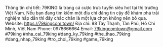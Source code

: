 Thông tin chi tiết: 79KING là trang cá cược trực tuyến siêu hot tại thị trường Việt Nam. Nếu bạn đang tìm kiếm một địa chỉ đáng tin cậy để khám phá trải nghiệm hấp dẫn thì đây chắc chắn là một lựa chọn không nên bỏ qua. 
Website: https://79kingcom.town/
Địa chỉ: 88 Tây Thạnh, Tân Phú, Hồ Chí Minh, Việt Nam
Phone: 0978666664
Email: 79kingcomtown@gmail.com
#79king #nha_cai_79king #dang_ky_79king #the_thao_79king #dang_nhap_79king #tro_choi_79king #game_79king